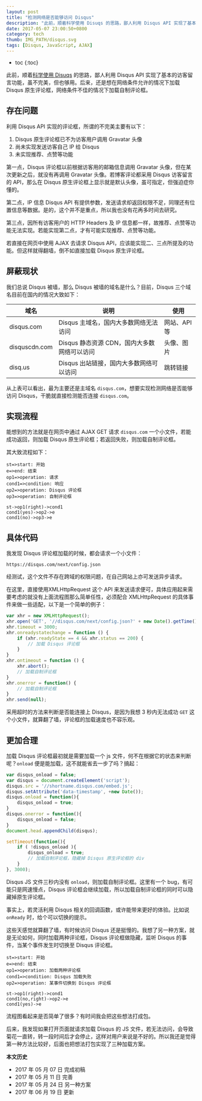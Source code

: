```yaml
---
layout: post
title: "检测网络是否能够访问 Disqus"
description: "此前，顺着科学使用 Disuqs 的思路，鄙人利用 Disqus API 实现了基本的访客留言功能，虽不完美，但也够用。后来，还是想在网络条件允许的情况下加载 Disqus 原生评论框，网络条件不佳的情况下加载自制评论框。"
date: 2017-05-07 23:00:50+0800
category: tech
thumb: IMG_PATH/disqus.svg
tags: [Disqus, JavaScript, AJAX]
---
```


* toc
{:toc}

此前，顺着[科学使用 Disuqs](/use-disqus-correctly.html) 的思路，鄙人利用 Disqus API 实现了基本的访客留言功能，虽不完美，但也够用。后来，还是想在网络条件允许的情况下加载 Disqus 原生评论框，网络条件不佳的情况下加载自制评论框。

## 存在问题

利用 Disqus API 实现的评论框，所谓的不完美主要有以下：

1. Disqus 原生评论框已不为访客用户调用 Gravatar 头像
2. 尚未实现发送访客自己 IP 给 Disqus
3. 未实现推荐、点赞等功能


第一点，Disqus 评论框以前根据访客用的邮箱信息调用 Gravatar 头像，但在某次更新之后，就没有再调用 Gravatar 头像。若博客评论都采用 Disqus 访客留言的 API，那么在 Disqus 原生评论框上显示就是默认头像，虽可指定，但强迫症你懂的。

第二点，IP 信息 Disqus API 有提供参数，发送请求却返回权限不足，同理还有位置信息等数据。是的，这个并不是重点，所以我也没有花再多时间去研究。

第三点，因所有访客用户的 HTTP Headers 及 IP 信息都一样，故推荐、点赞等功能无法实现。若能实现第二点，才有可能实现推荐、点赞等功能。

若直接在网页中使用 AJAX 去请求 Disqus API，应该能实现二、三点所提及的功能。但这样就得翻墙，倒不如直接加载 Disqus 原生评论框。

## 屏蔽现状

我们总说 Disqus 被墙，那么 Disqus 被墙的域名是什么？目前，Disqus 三个域名目前在国内的情况大致如下：

| 域名          | 说明                                        | 使用         |
|---------------|---------------------------------------------|--------------|
| disqus.com    | Disqus 主域名，国内大多数网络无法访问       | 网站、API 等 |
| disquscdn.com | Disqus 静态资源 CDN，国内大多数网络可以访问 | 头像、图片   |
| disq.us       | Disqus 出站链接，国内大多数网络可以访问     | 跳转链接     |

从上表可以看出，最为主要还是主域名 `disqus.com`，想要实现检测网络是否能够访问 Disqus，干脆就直接检测能否连接 `disqus.com`。

## 实现流程

能想到的方法就是在网页中通过 AJAX GET 请求 `disqus.com` 一个小文件，若能成功返回，则加载 Disqus 原生评论框；若返回失败，则加载自制评论框。

其大致流程如下：

```flow
st=>start: 开始
e=>end: 结束
op1=>operation: 请求
cond1=>condition: 响应
op2=>operation: Disqus 评论框
op3=>operation: 自制评论框

st->op1(right)->cond1
cond1(yes)->op2->e
cond1(no)->op3->e
```
## 具体代码

我发现 Disqus 评论框加载的时候，都会请求一个小文件：

    https://disqus.com/next/config.json

经测试，这个文件不存在跨域的权限问题，在自己网站上亦可发送异步请求。

在这里，直接使用XMLHttpRequest 这个 API 来发送请求便可，具体应用起来需要考虑的就没有上面流程图那么简单任性，必须配合 XMLHttpRequest 的具体事件来做一些适配，以下是一个简单的例子：

```javascript
var xhr = new XMLHttpRequest();
xhr.open('GET', '//disqus.com/next/config.json?' + new Date().getTime(), true);
xhr.timeout = 3000;
xhr.onreadystatechange = function () {
    if (xhr.readyState == 4 && xhr.status == 200) {
        // 加载 Disqus 评论框
    }
}
xhr.ontimeout = function () {
    xhr.abort();
    // 加载自制评论框
}
xhr.onerror = function() {
    // 加载自制评论框
}
xhr.send(null);
```

采用超时的方法来判断是否能连接上 Disqus，是因为我想 3 秒内无法成功 `GET` 这个小文件，就算翻了墙，评论框的加载速度也不容乐观。

## 更加合理

加载 Disqus 评论框最初就是需要加载一个 js 文件，何不在根据它的状态来判断呢？`onload` 便是能加载，这不就能省去一步了吗？搞起：

```javascript
var disqus_onload = false;
var disqus = document.createElement('script');
disqus.src = '//shortname.disqus.com/embed.js';
disqus.setAttribute('data-timestamp', +new Date());
disqus.onload = function(){
    disqus_onload = true;
}
disqus.onerror = function(){
    disqus_onload = false;
}
document.head.appendChild(disqus);

setTimeout(function(){
    if ( !disqus_onload ){
        disqus_onload = true;
        // 加载自制评论框，隐藏掉 Disqus 原生评论框的 div
    }
}, 3000);
```

Disqus JS 文件三秒内没有 `onload`，则加载自制评论框。这里有一个 bug，有可能只是网速慢点，Disqus 评论框会继续加载，所以加载自制评论框的同时可以隐藏掉原生评论框。

事实上，若灵活利用 Disqus 相关的回调函数，或许能带来更好的体验。比如说 `onReady` 时，给个可以切换的提示。

这些天感觉就算翻了墙，有时候访问 Disqus 还是挺慢的。我想了另一种方案，就是无论如何，同时加载两种评论框，Disqus 评论框做隐藏，监听 Disqus 的事件，当某个事件发生时切换至 Disqus 评论框。

```flow
st=>start: 开始
e=>end: 结束
op1=>operation: 加载两种评论框
cond1=>condition: Disqus 加载失败
op2=>operation: 某事件切换到 Disqus 评论框

st->op1(right)->cond1
cond1(no,right)->op2->e
cond1(yes)->e
```

流程图看起来是否简单了很多？有时间我会把这些想法打成包。

后来，我发现如果打开页面就请求加载 Disqus 的 JS 文件，若无法访问，会导致菊花一直转，转一段时间后才会停止，这样对用户来说是不好的。所以我还是觉得第一种方法比较好，后面也把想法打包实现了三种加载方案。

**本文历史**

* 2017 年 05 月 07 日 完成初稿
* 2017 年 05 月 11 日 完善
* 2017 年 05 月 24 日 另一种方案
* 2017 年 06 月 19 日 更新
